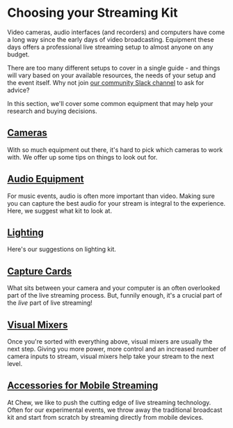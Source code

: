 # Choosing your Streaming Kit

Video cameras, audio interfaces (and recorders) and computers have come a long way since the early days of video broadcasting. Equipment these days offers a professional live streaming setup to almost anyone on any budget. 

There are too many different setups to cover in a single guide - and things will vary based on your available resources, the needs of your setup and the event itself. Why not join [our community Slack channel](http://slack.chew.tv) to ask for advice?

In this section, we'll cover some common equipment that may help your research and buying decisions.

## [Cameras](http://chew.tv/guide/streaming_kit/cameras)

With so much equipment out there, it's hard to pick which cameras to work with. We offer up some tips on things to look out for.

## [Audio Equipment](http://chew.tv/guide/streaming_kit/audio_equipment)

For music events, audio is often more important than video. Making sure you can capture the best audio for your stream is integral to the experience. Here, we suggest what kit to look at.

## [Lighting](http://chew.tv/guide/streaming_kit/lighting)

Here's our suggestions on lighting kit.

## [Capture Cards](http://chew.tv/guide/streaming_kit/capture_cards)

What sits between your camera and your computer is an often overlooked part of the live streaming process. But, funnily enough, it's a crucial part of the _live_ part of live streaming!

## [Visual Mixers](http://chew.tv/guide/streaming_kit/visual_mixers)

Once you're sorted with everything above, visual mixers are usually the next step. Giving you more power, more control and an increased number of camera inputs to stream, visual mixers help take your stream to the next level.

## [Accessories for Mobile Streaming](http://chew.tv/guide/streaming_kit/accessories_for_mobile_live_streaming)

At Chew, we like to push the cutting edge of live streaming technology. Often for our experimental events, we throw away the traditional broadcast kit and start from scratch by streaming directly from mobile devices.
